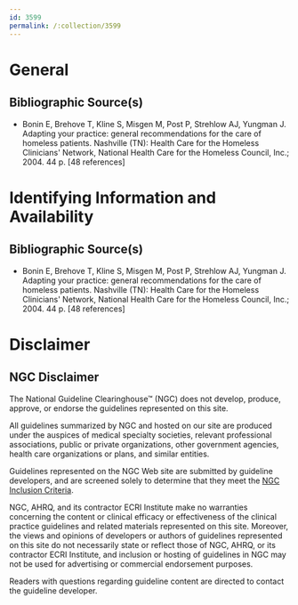 ```yaml
---
id: 3599
permalink: /:collection/3599
---
```


# General

## Bibliographic Source(s)

- Bonin E, Brehove T, Kline S, Misgen M, Post P, Strehlow AJ, Yungman J. Adapting your practice: general recommendations for the care of homeless patients. Nashville (TN): Health Care for the Homeless Clinicians' Network, National Health Care for the Homeless Council, Inc.; 2004. 44 p. [48 references]

# Identifying Information and Availability

## Bibliographic Source(s)

- Bonin E, Brehove T, Kline S, Misgen M, Post P, Strehlow AJ, Yungman J. Adapting your practice: general recommendations for the care of homeless patients. Nashville (TN): Health Care for the Homeless Clinicians' Network, National Health Care for the Homeless Council, Inc.; 2004. 44 p. [48 references]

# Disclaimer

## NGC Disclaimer

The National Guideline Clearinghouse™ (NGC) does not develop, produce, approve, or endorse the guidelines represented on this site.

All guidelines summarized by NGC and hosted on our site are produced under the auspices of medical specialty societies, relevant professional associations, public or private organizations, other government agencies, health care organizations or plans, and similar entities.

Guidelines represented on the NGC Web site are submitted by guideline developers, and are screened solely to determine that they meet the [NGC Inclusion Criteria](/help-and-about/summaries/inclusion-criteria).

NGC, AHRQ, and its contractor ECRI Institute make no warranties concerning the content or clinical efficacy or effectiveness of the clinical practice guidelines and related materials represented on this site. Moreover, the views and opinions of developers or authors of guidelines represented on this site do not necessarily state or reflect those of NGC, AHRQ, or its contractor ECRI Institute, and inclusion or hosting of guidelines in NGC may not be used for advertising or commercial endorsement purposes.

Readers with questions regarding guideline content are directed to contact the guideline developer.

